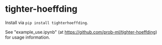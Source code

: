 # tighter-hoeffding

Install via `pip install tighterhoeffding`.

See "example_use.ipynb" (at https://github.com/prob-ml/tighter-hoeffding) for usage information.